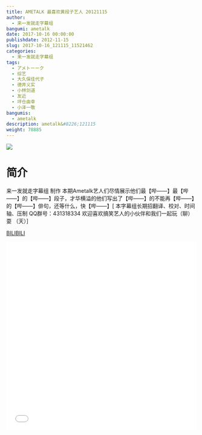 ```yaml
---
title: AMETALK 最喜欢黄段子艺人 20121115
author: 
  - 来一发就走字幕组
bangumi: ametalk
date: 2017-10-16 00:00:00
publishdate: 2012-11-15
slug: 2017-10-16_121115_11521462
categories: 
  - 来一发就走字幕组
tags: 
  - アメトーーク
  - 综艺
  - 大久保佳代子
  - 德井义实
  - 小林剑道
  - 友近
  - 坪仓由幸
  - 小泽一敬
bangumis: 
  - ametalk
description: ametalk&#8226;121115
weight: 78885
---
```


![](https://i.imgur.com/OJh9Opu.jpg)

# 简介  
来一发就走字幕组 制作
本期Ametalk艺人们尽情展示他们最【哔——】最【哔——】的【哔——】段子，才华横溢的他们写出了【哔——】的不能再【哔——】的【哔——】俳句，还等什么，快【哔——】[ 本字幕组长期招翻译、校对、时间轴、压制   QQ群号：431318334 欢迎喜欢搞笑艺人的小伙伴和我们一起玩（聊）耍 （天）]

  [BILIBILI](https://www.bilibili.com/video/av11521462/)


  <iframe src="//www.bilibili.com/html/html5player.html?cid=19046103&aid=11521462" width="100%" height="500" frameborder="0" allowfullscreen="allowfullscreen"></iframe>
